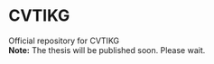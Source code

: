 # CVTIKG
Official repository for CVTIKG  
**Note:** The thesis will be published soon. Please wait.
